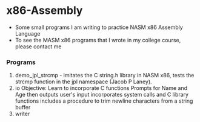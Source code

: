 # x86-Assembly
* Some small programs I am writing to practice NASM x86 Assembly Language
* To see the MASM x86 programs that I wrote in my college course, please contact me
### Programs
1. demo_jpl_strcmp - imitates the C string.h library in NASM x86, tests the strcmp function in the jpl namespace (Jacob P Laney).
2. io
Objective: Learn to incorporate C functions
Prompts for Name and Age then outputs user's input
incorporates system calls and C library functions
includes a procedure to trim newline characters from a string buffer
3. writer
